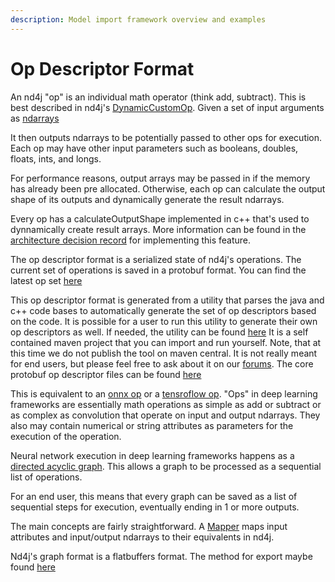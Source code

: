 ```yaml
---
description: Model import framework overview and examples
---
```


# Op Descriptor Format

An nd4j "op" is an individual math operator (think add, subtract). This is best described in nd4j's [DynamicCustomOp](https://github.com/eclipse/deeplearning4j/blob/master/nd4j/nd4j-backends/nd4j-api-parent/nd4j-api/src/main/java/org/nd4j/linalg/api/ops/DynamicCustomOp.java). Given a set of input arguments as [ndarrays](https://github.com/eclipse/deeplearning4j/blob/master/nd4j/nd4j-backends/nd4j-api-parent/nd4j-api/src/main/java/org/nd4j/linalg/api/ndarray/INDArray.java)

It then outputs ndarrays to be potentially passed to other ops for execution. Each op may have other input parameters such as booleans, doubles, floats, ints, and longs.

For performance reasons, output arrays may be passed in if the memory has already been pre allocated. Otherwise, each op can calculate the output shape of its outputs and dynamically generate the result ndarrays.

Every op has a calculateOutputShape implemented in c++ that's used to dynnamically create result arrays. More information can be found in the [architecture decision record](https://github.com/eclipse/deeplearning4j/blob/7543fe9222dc8ecbf8d5a69097921cf5bb8e2f9d/ADRs/0003-Import\_IR.md) for implementing this feature.

The op descriptor format is a serialized state of nd4j's operations. The current set of operations is saved in a protobuf format. You can find the latest op set [here](https://github.com/eclipse/deeplearning4j/blob/master/nd4j/samediff-import/samediff-import-api/src/main/resources/nd4j-op-def.pbtxt)

This op descriptor format is generated from a utility that parses the java and c++ code bases to automatically generate the set of op descriptors based on the code. It is possible for a user to run this utility to generate their own op descriptors as well. If needed, the utility can be found [here](https://github.com/eclipse/deeplearning4j/tree/master/contrib/codegen-tools/libnd4j-gen) It is a self contained maven project that you can import and run yourself. Note, that at this time we do not publish the tool on maven central. It is not really meant for end users, but please feel free to ask about it on our [forums](https://community.konduit.ai). The core protobuf op descriptor files can be found [here](https://github.com/eclipse/deeplearning4j/tree/master/nd4j/nd4j-backends/nd4j-api-parent/nd4j-api/src/main/protobuf/nd4j)

This is equivalent to an [onnx op](https://github.com/onnx/onnx/blob/master/docs/Operators.md) or a [tensroflow op](https://www.tensorflow.org/guide/create\_op). "Ops" in deep learning frameworks are essentially math operations as simple as add or subtract or as complex as convolution that operate on input and output ndarrays. They also may contain numerical or string attributes as parameters for the execution of the operation.

Neural network execution in deep learning frameworks happens as a [directed acyclic graph](https://en.wikipedia.org/wiki/Directed\_acyclic\_graph). This allows a graph to be processed as a sequential list of operations.

For an end user, this means that every graph can be saved as a list of sequential steps for execution, eventually ending in 1 or more outputs.

The main concepts are fairly straightforward. A [Mapper](https://github.com/eclipse/deeplearning4j/blob/master/nd4j/nd4j-backends/nd4j-api-parent/nd4j-api/src/main/protobuf/nd4j/mapper.proto) maps input attributes and input/output ndarrays to their equivalents in nd4j.

Nd4j's graph format is a flatbuffers format. The method for export maybe found [here](https://github.com/eclipse/deeplearning4j/blob/master/nd4j/nd4j-backends/nd4j-api-parent/nd4j-api/src/main/java/org/nd4j/autodiff/samediff/SameDiff.java#L4784)
